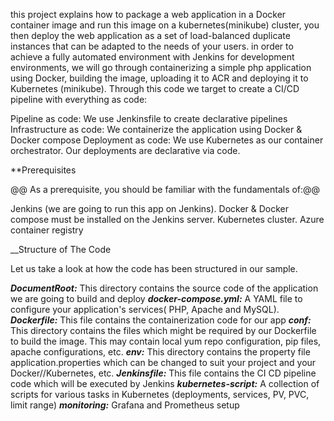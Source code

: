  this project explains how to package a web application in a Docker container image and run this image on a kubernetes(minikube) cluster, you then deploy the web application as a set of load-balanced duplicate instances that can be adapted to the needs of your users. 
in order to achieve a fully automated environment with Jenkins for development environments, we will go through containerizing a simple php application using Docker, building the image, uploading it to ACR and deploying it to Kubernetes (minikube).
Through this code we target to create a CI/CD pipeline with everything as code:

  Pipeline as code: We use Jenkinsfile to create declarative pipelines
  Infrastructure as code: We containerize the application using Docker & Docker compose
  Deployment as code: We use Kubernetes as our container orchestrator. Our deployments are declarative via code.

**Prerequisites

@@ As a prerequisite, you should be familiar with the fundamentals of:@@

  Jenkins (we are going to run this app on Jenkins).
  Docker & Docker compose must be installed on the Jenkins server.
  Kubernetes cluster. 
  Azure container registry

__Structure of The Code

Let us take a look at how the code has been structured in our sample.

   ***DocumentRoot:*** This directory contains the source code of the application we are going to build and deploy
   ***docker-compose.yml:***  A YAML file to configure your application's services( PHP, Apache and MySQL).
   ***Dockerfile:*** This file contains the containerization code for our app
   ***conf:*** This directory contains the files which might be required by our Dockerfile to build the image. This may contain local yum repo configuration, pip files, apache configurations, etc.
   ***env:*** This directory contains the property file application.properties which can be changed to suit your project and your Docker//Kubernetes, etc.
   ***Jenkinsfile:*** This file contains the CI CD pipeline code which will be executed by Jenkins
   ***kubernetes-script:*** A collection of scripts for various tasks in Kubernetes (deployments, services, PV, PVC, limit range)
   ***monitoring:*** Grafana and Prometheus setup
